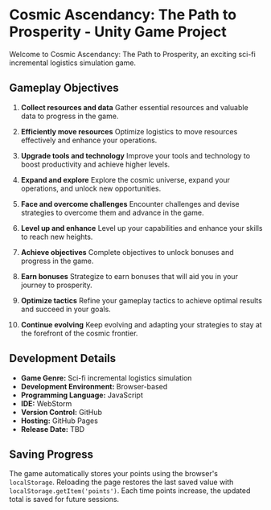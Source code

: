 # Cosmic Ascendancy: The Path to Prosperity - Unity Game Project

Welcome to Cosmic Ascendancy: The Path to Prosperity, an exciting sci-fi incremental logistics simulation game.

## Gameplay Objectives

1. **Collect resources and data**
   Gather essential resources and valuable data to progress in the game.

2. **Efficiently move resources**
   Optimize logistics to move resources effectively and enhance your operations.

3. **Upgrade tools and technology**
   Improve your tools and technology to boost productivity and achieve higher levels.

4. **Expand and explore**
   Explore the cosmic universe, expand your operations, and unlock new opportunities.

5. **Face and overcome challenges**
   Encounter challenges and devise strategies to overcome them and advance in the game.

6. **Level up and enhance**
   Level up your capabilities and enhance your skills to reach new heights.

7. **Achieve objectives**
   Complete objectives to unlock bonuses and progress in the game.

8. **Earn bonuses**
   Strategize to earn bonuses that will aid you in your journey to prosperity.

9. **Optimize tactics**
   Refine your gameplay tactics to achieve optimal results and succeed in your goals.

10. **Continue evolving**
    Keep evolving and adapting your strategies to stay at the forefront of the cosmic frontier.

## Development Details

- **Game Genre:** Sci-fi incremental logistics simulation
- **Development Environment:** Browser-based
- **Programming Language:** JavaScript
- **IDE:** WebStorm
- **Version Control:** GitHub
- **Hosting:** GitHub Pages
- **Release Date:** TBD

## Saving Progress

The game automatically stores your points using the browser's `localStorage`.
Reloading the page restores the last saved value with `localStorage.getItem('points')`.
Each time points increase, the updated total is saved for future sessions.
